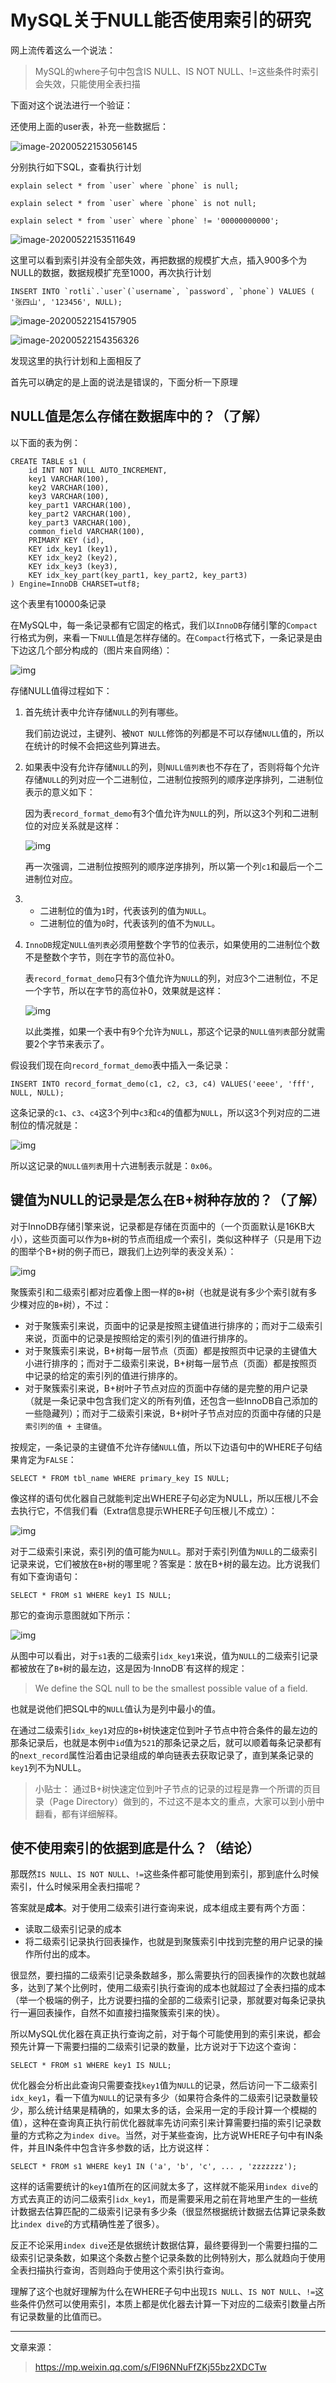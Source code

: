 # MySQL关于NULL能否使用索引的研究

网上流传着这么一个说法：

> MySQL的where子句中包含IS NULL、IS NOT NULL、!=这些条件时索引会失效，只能使用全表扫描

下面对这个说法进行一个验证：

还使用上面的user表，补充一些数据后：

![image-20200522153056145](D:\PersonalFiles\微云同步助手\图片\Typora图床\20200522153057.png)

分别执行如下SQL，查看执行计划

```mysql
explain select * from `user` where `phone` is null;

explain select * from `user` where `phone` is not null;

explain select * from `user` where `phone` != '00000000000';
```

![image-20200522153511649](D:\PersonalFiles\微云同步助手\图片\Typora图床\20200522153512.png)

这里可以看到索引并没有全部失效，再把数据的规模扩大点，插入900多个为NULL的数据，数据规模扩充至1000，再次执行计划

```mysql
INSERT INTO `rotli`.`user`(`username`, `password`, `phone`) VALUES ( '张四山', '123456', NULL);
```



![image-20200522154157905](D:\PersonalFiles\微云同步助手\图片\Typora图床\20200522154159.png)

![image-20200522154356326](D:\PersonalFiles\微云同步助手\图片\Typora图床\image-20200522154356326.png)

发现这里的执行计划和上面相反了

首先可以确定的是上面的说法是错误的，下面分析一下原理

## NULL值是怎么存储在数据库中的？（了解）

以下面的表为例：

```mysql
CREATE TABLE s1 (
    id INT NOT NULL AUTO_INCREMENT,
    key1 VARCHAR(100),
    key2 VARCHAR(100),
    key3 VARCHAR(100),
    key_part1 VARCHAR(100),
    key_part2 VARCHAR(100),
    key_part3 VARCHAR(100),
    common_field VARCHAR(100),
    PRIMARY KEY (id),
    KEY idx_key1 (key1),
    KEY idx_key2 (key2),
    KEY idx_key3 (key3),
    KEY idx_key_part(key_part1, key_part2, key_part3)
) Engine=InnoDB CHARSET=utf8;
```

这个表里有10000条记录

在MySQL中，每一条记录都有它固定的格式，我们以`InnoDB`存储引擎的`Compact`行格式为例，来看一下`NULL`值是怎样存储的。在`Compact`行格式下，一条记录是由下边这几个部分构成的（图片来自网络）：

![img](D:\PersonalFiles\微云同步助手\图片\Typora图床\20200522154850.webp)

存储NULL值得过程如下：

1. 首先统计表中允许存储`NULL`的列有哪些。

   我们前边说过，主键列、被`NOT NULL`修饰的列都是不可以存储`NULL`值的，所以在统计的时候不会把这些列算进去。

2. 如果表中没有允许存储`NULL`的列，则`NULL值列表`也不存在了，否则将每个允许存储`NULL`的列对应一个二进制位，二进制位按照列的顺序逆序排列，二进制位表示的意义如下：

   因为表`record_format_demo`有3个值允许为`NULL`的列，所以这3个列和二进制位的对应关系就是这样：

   ![img](D:\PersonalFiles\微云同步助手\图片\Typora图床\20200522155547.webp)

   

   再一次强调，二进制位按照列的顺序逆序排列，所以第一个列`c1`和最后一个二进制位对应。

3. - 二进制位的值为`1`时，代表该列的值为`NULL`。
   - 二进制位的值为`0`时，代表该列的值不为`NULL`。

4. `InnoDB`规定`NULL值列表`必须用整数个字节的位表示，如果使用的二进制位个数不是整数个字节，则在字节的高位补0。

   表`record_format_demo`只有3个值允许为`NULL`的列，对应3个二进制位，不足一个字节，所以在字节的高位补0，效果就是这样：

   ![img](D:\PersonalFiles\微云同步助手\图片\Typora图床\20200522155607.webp)

   

   以此类推，如果一个表中有9个允许为`NULL`，那这个记录的`NULL值列表`部分就需要2个字节来表示了。

假设我们现在向`record_format_demo`表中插入一条记录：

```mysql
INSERT INTO record_format_demo(c1, c2, c3, c4) VALUES('eeee', 'fff', NULL, NULL);
```

这条记录的`c1`、`c3`、`c4`这3个列中`c3`和`c4`的值都为`NULL`，所以这3个列对应的二进制位的情况就是：



![img](D:\PersonalFiles\微云同步助手\图片\Typora图床\20200522155620.webp)



所以这记录的`NULL值列表`用十六进制表示就是：`0x06`。

## 键值为NULL的记录是怎么在B+树种存放的？（了解）

对于InnoDB存储引擎来说，记录都是存储在页面中的（一个页面默认是16KB大小），这些页面可以作为`B+`树的节点而组成一个索引，类似这种样子（只是用下边的图举个B+树的例子而已，跟我们上边列举的表没关系）：



![img](D:\PersonalFiles\微云同步助手\图片\Typora图床\20200522155753.webp)



聚簇索引和二级索引都对应着像上图一样的`B+`树（也就是说有多少个索引就有多少棵对应的`B+`树），不过：

- 对于聚簇索引来说，页面中的记录是按照主键值进行排序的；而对于二级索引来说，页面中的记录是按照给定的索引列的值进行排序的。
- 对于聚簇索引来说，B+树每一层节点（页面）都是按照页中记录的主键值大小进行排序的；而对于二级索引来说，B+树每一层节点（页面）都是按照页中记录的给定的索引列的值进行排序的。
- 对于聚簇索引来说，B+树叶子节点对应的页面中存储的是完整的用户记录（就是一条记录中包含我们定义的所有列值，还包含一些InnoDB自己添加的一些隐藏列）；而对于二级索引来说，B+树叶子节点对应的页面中存储的只是`索引列的值 + 主键值`。

按规定，一条记录的主键值不允许存储`NULL`值，所以下边语句中的WHERE子句结果肯定为`FALSE`：

```mysql
SELECT * FROM tbl_name WHERE primary_key IS NULL;
```

像这样的语句优化器自己就能判定出WHERE子句必定为NULL，所以压根儿不会去执行它，不信我们看（Extra信息提示WHERE子句压根儿不成立）：



![img](D:\PersonalFiles\微云同步助手\图片\Typora图床\20200522155758.webp)



对于二级索引来说，索引列的值可能为`NULL`。那对于索引列值为`NULL`的二级索引记录来说，它们被放在`B+`树的哪里呢？答案是：放在B+树的最左边。比方说我们有如下查询语句：

```mysql
SELECT * FROM s1 WHERE key1 IS NULL;
```

那它的查询示意图就如下所示：



![img](D:\PersonalFiles\微云同步助手\图片\Typora图床\20200522155800.webp)



从图中可以看出，对于`s1`表的二级索引`idx_key1`来说，值为`NULL`的二级索引记录都被放在了`B+`树的最左边，这是因为·InnoDB`有这样的规定：

> We define the SQL null to be the smallest possible value of a field.

也就是说他们把SQL中的`NULL`值认为是列中最小的值。

在通过二级索引`idx_key1`对应的`B+`树快速定位到叶子节点中符合条件的最左边的那条记录后，也就是本例中`id`值为`521`的那条记录之后，就可以顺着每条记录都有的`next_record`属性沿着由记录组成的单向链表去获取记录了，直到某条记录的`key1`列不为NULL。

> 小贴士： 通过B+树快速定位到叶子节点的记录的过程是靠一个所谓的页目录（Page Directory）做到的，不过这不是本文的重点，大家可以到小册中翻看，都有详细解释。

## 使不使用索引的依据到底是什么？（结论）

那既然`IS NULL`、`IS NOT NULL`、`!=`这些条件都可能使用到索引，那到底什么时候索引，什么时候采用全表扫描呢？

答案就是**成本**。对于使用二级索引进行查询来说，成本组成主要有两个方面：

- 读取二级索引记录的成本
- 将二级索引记录执行回表操作，也就是到聚簇索引中找到完整的用户记录的操作所付出的成本。

很显然，要扫描的二级索引记录条数越多，那么需要执行的回表操作的次数也就越多，达到了某个比例时，使用二级索引执行查询的成本也就超过了全表扫描的成本（举一个极端的例子，比方说要扫描的全部的二级索引记录，那就要对每条记录执行一遍回表操作，自然不如直接扫描聚簇索引来的快）。

所以MySQL优化器在真正执行查询之前，对于每个可能使用到的索引来说，都会预先计算一下需要扫描的二级索引记录的数量，比方说对于下边这个查询：

```mysql
SELECT * FROM s1 WHERE key1 IS NULL;
```

优化器会分析出此查询只需要查找`key1`值为`NULL`的记录，然后访问一下二级索引`idx_key1`，看一下值为`NULL`的记录有多少（如果符合条件的二级索引记录数量较少，那么统计结果是精确的，如果太多的话，会采用一定的手段计算一个模糊的值），这种在查询真正执行前优化器就率先访问索引来计算需要扫描的索引记录数量的方式称之为`index dive`。当然，对于某些查询，比方说WHERE子句中有IN条件，并且IN条件中包含许多参数的话，比方说这样：

```mysql
SELECT * FROM s1 WHERE key1 IN ('a', 'b', 'c', ... , 'zzzzzzz');
```

这样的话需要统计的`key1`值所在的区间就太多了，这样就不能采用`index dive`的方式去真正的访问二级索引`idx_key1`，而是需要采用之前在背地里产生的一些统计数据去估算匹配的二级索引记录有多少条（很显然根据统计数据去估算记录条数比`index dive`的方式精确性差了很多）。

反正不论采用`index dive`还是依据统计数据估算，最终要得到一个需要扫描的二级索引记录条数，如果这个条数占整个记录条数的比例特别大，那么就趋向于使用全表扫描执行查询，否则趋向于使用这个索引执行查询。

理解了这个也就好理解为什么在WHERE子句中出现`IS NULL`、`IS NOT NULL`、`!=`这些条件仍然可以使用索引，本质上都是优化器去计算一下对应的二级索引数量占所有记录数量的比值而已。

---

文章来源：

>https://mp.weixin.qq.com/s/Fl96NNuFfZKj55bz2XDCTw

